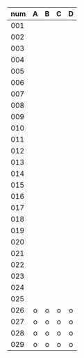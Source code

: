 |num|A|B|C|D|
|:--|:--:|:--:|:--:|:--:|
|001| | | | |
|002| | | | |
|003| | | | |
|004| | | | |
|005| | | | |
|006| | | | |
|007| | | | |
|008| | | | |
|009| | | | |
|010| | | | |
|011| | | | |
|012| | | | |
|013| | | | |
|014| | | | |
|015| | | | |
|016| | | | |
|017| | | | |
|018| | | | |
|019| | | | |
|020| | | | |
|021| | | | |
|022| | | | |
|023| | | | |
|024| | | | |
|025| | | | |
|026|o|o|o|o|
|027|o|o|o|o|
|028|o|o|o|o|
|029|o|o|o|o|
